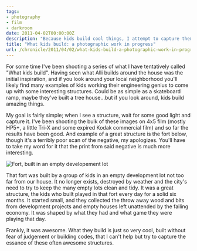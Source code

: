 ```yaml
---
tags:
- photography
- film
- darkroom
date: 2011-04-02T00:00:00Z
description: "Because kids build cool things, I attempt to capture them with 1950's film technology."
title: "What kids build: a photographic work in progress"
url: /chronicle/2011/04/02/what-kids-build-a-photographic-work-in-progress/
---
```


For some time I've been shooting a series of what I have tentatively called "What kids build".  Having seen what Alli builds around the house was the initial inspiration, and if you look around your local neighborhood you'll likely find many examples of kids working their engineering genius to come up with some interesting structures.  Could be as simple as a skateboard ramp, maybe they've built a tree house...but if you look around, kids build amazing things.

My goal is fairly simple; when I see a structure, wait for some good light and capture it. I've been shooting the bulk of these images on 4x5 film (mostly HP5+, a little Tri-X and some expired Kodak commercial film) and so far the results have been good.  And example of a great structure is the fort below, though it's a terribly poor scan of the negative, my apologizes.  You'll have to take my word for it that the print from said negative is much more interesting.

<img src="https://storage.googleapis.com/jdr-public-imgs/blog-archive/2011/04/MG_65941.jpg" alt="Fort, built in an empty developement lot">

That fort was built by a group of kids in an empty development lot not too far from our house.  It no longer exists, destroyed by weather and the city's need to try to keep the many empty lots clean and tidy.  It was a great structure, the kids who built played in that fort every day for a solid six months.  It started small, and they collected the throw away wood and bits from development projects and empty houses left unattended by the failing economy.  It was shaped by what they had and what game they were playing that day.

Frankly, it was awesome. What they build is just so very cool, built without fear of judgement or building codes, that I can't help but try to capture the essance of these often awesome structures.

